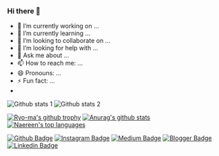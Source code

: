 ### Hi there 👋

- 🔭 I’m currently working on ...
- 🌱 I’m currently learning ...
- 👯 I’m looking to collaborate on ...
- 🤔 I’m looking for help with ...
- 💬 Ask me about ...
- 📫 How to reach me: ...
- 😄 Pronouns: ...
- ⚡ Fun fact: ...
- 
![Github stats 1](https://github-readme-stats.vercel.app/api?username=muni00&show_icons=true&theme=gradient) 
![Github stats 2](https://github-readme-stats.vercel.app/api?username=muni00&show_icons=true&theme=radical)

[![Ryo-ma's github trophy](https://github-profile-trophy.vercel.app/?username=muni00&row=1)](https://github.com/ryo-ma/github-profile-trophy)
[![Anurag's github stats](https://github-readme-stats.vercel.app/api?username=muni00&theme=blue-green)](https://github.com/anuraghazra/github-readme-stats)
[![Naereen's top languages](https://github-readme-stats.vercel.app/api/top-langs/?username=muni00&theme=blue-green)](https://github.com/anuraghazra/github-readme-stats)

[![Github Badge](https://img.shields.io/badge/-Github-000?style=quare&labelColor=000&logo=Github&logoColor=white&link=link)](https://github.com/muni00) 
[![Instagram Badge](https://img.shields.io/badge/-Instagram-C13584?style=flat-quare&labelColor=C13584&logo=instagram&logoColor=white&link=link)]() 
[![Medium Badge](https://img.shields.io/badge/-Medium-757575?style=flat-quare&labelColor=757575&logo=Medium&logoColor=white&link=link)]() 
[![Blogger Badge](https://img.shields.io/badge/-Blogger-FF9800?style=flat-quare&labelColor=FF9800&logo=Blogger&logoColor=white&link=link)](link)
[![Linkedin Badge](https://img.shields.io/badge/-Linkedin-0D4C92?style=flat-quare&labelColor=0D4C92&logo=Linkedin&logoColor=white&link=link)](https://www.linkedin.com/in/muazzez-nihal-bahadir/)

